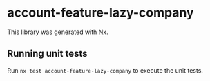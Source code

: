# account-feature-lazy-company

This library was generated with [Nx](https://nx.dev).

## Running unit tests

Run `nx test account-feature-lazy-company` to execute the unit tests.
